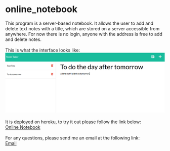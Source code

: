 # online_notebook
This program is a server-based notebook.
It allows the user to add and delete text notes with a title, which are stored on a server accessible from anywhere. For now there is no login, anyone with the address is free to add and delete notes.<br><br>
This is what the interface looks like:<br>
<img src="./images/Capture.PNG" alt="a screenshot of the interface"><br><br>
It is deployed on heroku, to try it out please follow the link below:<br>
<a href="https://notebook9001.herokuapp.com/notes" target="_blank">Online Notebook</a><br><br>
For any questions, please send me an email at the following link:<br>
<a href="mailto:nialvo@protonmail.com">Email</a>
